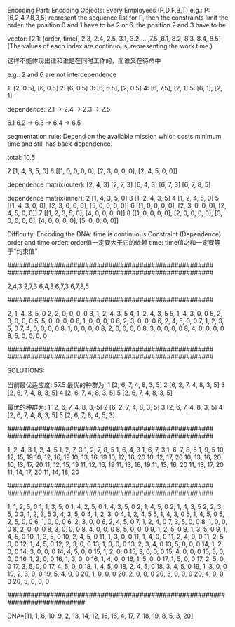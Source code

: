 Encoding Part:
    Encoding Objects: Every Employees (P,D,F,B,T)
    e.g.: P:[6,2,4,7,8,3,5] represent the sequence list for P,
    then the constraints limit the order.
    the position 0 and 1 have to be 2 or 6.
    the position 2 and 3 have to be

vector:
[2.1: (order, time), 2.3, 2.4, 2.5, 3.1, 3.2,... ,7.5 ,8.1, 8.2, 8.3, 8.4, 8.5]
(The values of each index are continuous, representing the work time.)

这样不能体现出谁和谁是在同时工作的，而谁又在待命中

e.g.: 2 and 6 are not interdependence

1: [2, 0.5], [6, 0.5]
2: [6, 0.5]
3: [6, 6.5], [2, 0.5]
4: [6, 7.5], [2, 1]
5: [6, 1], [2, 1]

dependence:
2.1 -> 2.4 -> 2.3 -> 2.5

6.1
6.2 -> 6.3
    -> 6.4 -> 6.5

segmentation rule:
Depend on the available mission which costs minimum time and still has back-dependence.

total: 10.5

2  [1, 4, 3, 5, 0]
6 [[1, 0, 0, 0, 0],
   [2, 3, 0, 0, 0],
   [2, 4, 5, 0, 0]]


dependence matrix(outer):
[2, 4, 3]
[2, 7, 3]
[6, 4, 3]
[6, 7, 3]
[6, 7, 8, 5]

dependence matrix(inner):
2 [1, 4, 3, 5, 0]
3 [1, 2, 4, 3, 5]
4 [1, 2, 4, 5, 0]
5 [[1, 4, 3, 0, 0],
   [2, 3, 0, 0, 0],
   [5, 0, 0, 0, 0]]
6 [[1, 0, 0, 0, 0],
   [2, 3, 0, 0, 0],
   [2, 4, 5, 0, 0]]
7 [[1, 2, 3, 5, 0],
   [4, 0, 0, 0, 0]]
8 [[1, 0, 0, 0, 0],
   [2, 0, 0, 0, 0],
   [3, 0, 0, 0, 0],
   [4, 0, 0, 0, 0],
   [5, 0, 0, 0, 0]]

Difficulty:
    Encoding the DNA: time is continuous
    Constraint (Dependence): order and time
        order: order值一定要大于它的依赖
        time: time值之和一定要等于"约束值"



#####################################################
#####################################################

2,4,3
2,7,3
6,4,3
6,7,3
6,7,8,5

#####################################################


2, 1, 4, 3, 5, 0
2, 2, 0, 0, 0, 0
3, 1, 2, 4, 3, 5
4, 1, 2, 4, 3, 5
5, 1, 4, 3, 0, 0
5, 2, 3, 0, 0, 0
5, 5, 0, 0, 0, 0
6, 1, 0, 0, 0, 0
6, 2, 3, 0, 0, 0
6, 2, 4, 5, 0, 0
7, 1, 2, 3, 5, 0
7, 4, 0, 0, 0, 0
8, 1, 0, 0, 0, 0
8, 2, 0, 0, 0, 0
8, 3, 0, 0, 0, 0
8, 4, 0, 0, 0, 0
8, 5, 0, 0, 0, 0


#####################################################
#####################################################

SOLUTIONS:

当前最优适应度: 57.5
最优的种群为: 
1 [2, 6, 7, 4, 8, 3, 5]
2 [6, 2, 7, 4, 8, 3, 5]
3 [2, 6, 7, 4, 8, 3, 5]
4 [2, 6, 7, 4, 8, 3, 5]
5 [2, 6, 7, 4, 8, 3, 5]

最优的种群为: 
1 [2, 6, 7, 4, 8, 3, 5]
2 [6, 2, 7, 4, 8, 3, 5]
3 [2, 6, 7, 4, 8, 3, 5]
4 [2, 6, 7, 4, 8, 3, 5]
5 [2, 6, 7, 8, 4, 5, 3]


#####################################################
#####################################################


1, 2, 4, 3
1, 2, 4, 5
1, 2, 7, 3
1, 2, 7, 8, 5
1, 6, 4, 3
1, 6, 7, 3
1, 6, 7, 8, 5
1, 9, 5
10, 12, 15, 19
10, 12, 16, 19
10, 13, 16, 19
10, 12, 16, 20
10, 12, 17, 20
10, 13, 16, 20
10, 13, 17, 20
11, 12, 15, 19
11, 12, 16, 19
11, 13, 16, 19
11, 13, 16, 20
11, 13, 17, 20
11, 14, 17, 20
11, 14, 18, 20


#####################################################
#####################################################


1, 1, 2, 5, 0
1, 1, 3, 5, 0
1, 4, 2, 5, 0
1, 4, 3, 5, 0
2, 1, 4, 5, 0
2, 1, 4, 3, 5
2, 2, 3, 5, 0
3, 1, 2, 3, 5
3, 4, 3, 5, 0
4, 1, 2, 3, 0
4, 1, 2, 4, 5
5, 1, 4, 3, 0
5, 1, 4, 5, 0
5, 2, 5, 0, 0
6, 1, 0, 0, 0
6, 2, 3, 0, 0
6, 2, 4, 5, 0
7, 1, 2, 4, 0
7, 3, 5, 0, 0
8, 1, 0, 0, 0
8, 2, 0, 0, 0
8, 3, 0, 0, 0
8, 4, 0, 0, 0
8, 5, 0, 0, 0
9, 1, 2, 5, 0
9, 1, 3, 5, 0
9, 1, 4, 5, 0
10, 1, 3, 5, 0
10, 2, 4, 5, 0
11, 1, 3, 0, 0
11, 1, 4, 0, 0
11, 2, 4, 0, 0
11, 2, 5, 0, 0
12, 1, 4, 5, 0
12, 2, 3, 0, 0
13, 1, 0, 0, 0
13, 2, 3, 4, 0
13, 5, 0, 0, 0
14, 1, 2, 0, 0
14, 3, 0, 0, 0
14, 4, 5, 0, 0
15, 1, 2, 0, 0
15, 3, 0, 0, 0
15, 4, 0, 0, 0
15, 5, 0, 0, 0
16, 1, 2, 0, 0
16, 1, 3, 0, 0
16, 1, 4, 0, 0
16, 1, 5, 0, 0
17, 1, 5, 0, 0
17, 2, 5, 0, 0
17, 3, 5, 0, 0
17, 4, 5, 0, 0
18, 1, 4, 5, 0
18, 2, 4, 5, 0
18, 3, 4, 5, 0
19, 1, 3, 0, 0
19, 2, 3, 0, 0
19, 5, 4, 0, 0
20, 1, 0, 0, 0
20, 2, 0, 0, 0
20, 3, 0, 0, 0
20, 4, 0, 0, 0
20, 5, 0, 0, 0


############################################################################

DNA=[11, 1, 6, 10, 9, 2, 13, 14, 12, 15, 16, 4, 17, 7, 18, 19, 8, 5, 3, 20]
